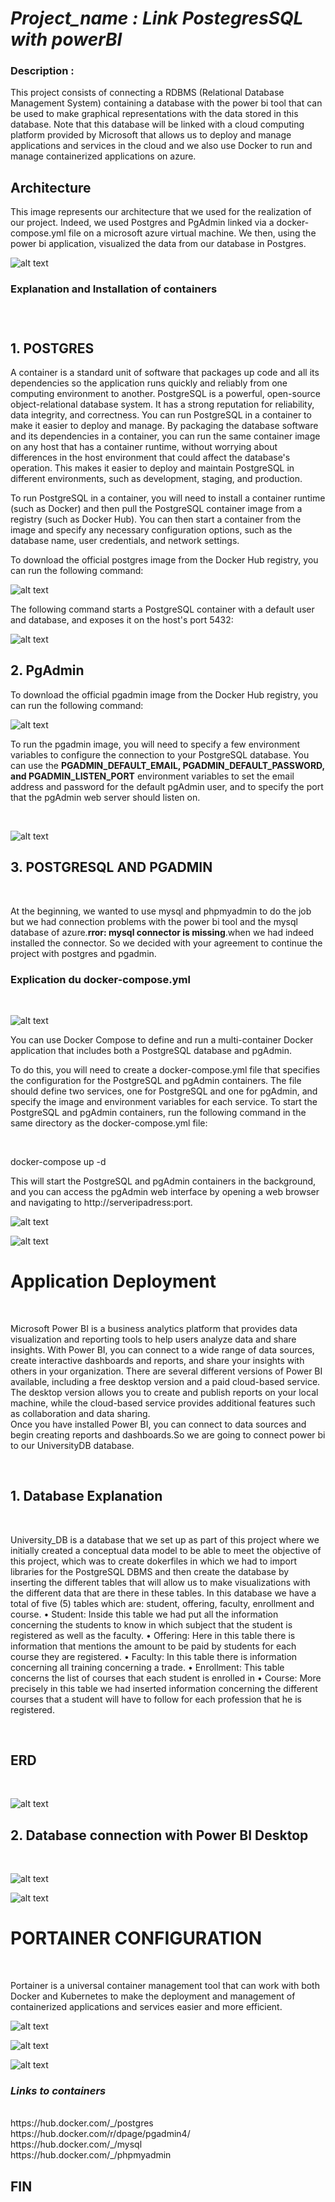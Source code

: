 <h1><b><i> Project_name : Link PostegresSQL with powerBI </i></b></h1>

<h3> Description : </h3>
<p>This project consists of connecting a RDBMS (Relational Database Management System) containing a database with the power bi tool that 
can be used to make graphical representations with the data stored in this database.
Note that this database will be linked with a cloud computing platform provided by Microsoft that allows us to deploy and manage
applications and services in the cloud and we also use Docker to run and manage containerized applications on azure.
</p>

<h2>Architecture</h2>


This image represents our architecture that we used for the realization of our project. Indeed, we used Postgres and PgAdmin linked via a docker-compose.yml file on a microsoft azure virtual machine. We then, using the power bi application, visualized the data from our database in Postgres.


![alt text](https://github.com/771999489/mysql-powerBI/blob/main/images/architechture%20du%20projet.JPG)


<h3>Explanation and Installation of containers<h3></br>

  <h2> 1. POSTGRES </h2>


<p>A container is a standard unit of software that packages up code and all its dependencies so the application runs quickly and reliably from one computing environment to another. PostgreSQL is a powerful, open-source object-relational database system. It has a strong reputation for reliability, data integrity, and correctness.
You can run PostgreSQL in a container to make it easier to deploy and manage. By packaging the database software and its dependencies in a container, you can run the same container image on any host that has a container runtime, without worrying about differences in the host environment that could affect the database's operation. This makes it easier to deploy and maintain PostgreSQL in different environments, such as development, staging, and production.</p>



<p>To run PostgreSQL in a container, you will need to install a container runtime (such as Docker) and then pull the PostgreSQL container image from a registry (such as Docker Hub). You can then start a container from the image and specify any necessary configuration options, such as the database name, user credentials, and network settings.</p>

To download the official postgres image from the Docker Hub registry, you can run the following command:

![alt text](https://github.com/771999489/mysql-powerBI/blob/main/images/pull%20postgres.JPG) </br>


The following command starts a PostgreSQL container with a default user and database, and exposes it on the host's port 5432:


![alt text](https://github.com/771999489/mysql-powerBI/blob/main/images/run%20postgres.JPG) </br>

<h2> 2. PgAdmin </h2>


To download the official pgadmin image from the Docker Hub registry, you can run the following command:</br>


![alt text](https://github.com/771999489/mysql-powerBI/blob/main/images/pull%20pgadmin.JPG) </br>

<p>To run the pgadmin image, you will need to specify a few environment variables to configure the connection to your PostgreSQL database. You can use the <b>PGADMIN_DEFAULT_EMAIL, PGADMIN_DEFAULT_PASSWORD, and PGADMIN_LISTEN_PORT</b> environment variables to set the email address and password for the default pgAdmin user, and to specify the port that the pgAdmin web server should listen on.</p> </br>

![alt text](https://github.com/771999489/mysql-powerBI/blob/main/images/run%20pgadmin.JPG) </br>

<h2> 3. POSTGRESQL AND PGADMIN </h2> </br>

<p>At the beginning, we wanted to use mysql and phpmyadmin to do the job but we had connection problems with the power bi tool and the mysql database of azure.<b>rror: mysql connector is missing</b>.when we had indeed installed the connector. So we decided with your agreement to continue the project with postgres and pgadmin.</p>


<h3>Explication du docker-compose.yml</h3></br>


![alt text](https://github.com/771999489/mysql-powerBI/blob/main/images/dcker-compose.JPG)


<p>You can use Docker Compose to define and run a multi-container Docker application that includes both a PostgreSQL database and pgAdmin.

To do this, you will need to create a docker-compose.yml file that specifies the configuration for the PostgreSQL and pgAdmin containers. The file should define two services, one for PostgreSQL and one for pgAdmin, and specify the image and environment variables for each service.
To start the PostgreSQL and pgAdmin containers, run the following command in the same directory as the docker-compose.yml file: </p></br>


docker-compose up -d


This will start the PostgreSQL and pgAdmin containers in the background, and you can access the pgAdmin web interface by opening a web browser and navigating to http://serveripadress:port. </br>


![alt text](https://github.com/771999489/mysql-powerBI/blob/main/images/interface%20pgadmin.JPG) </br>


![alt text](https://github.com/771999489/mysql-powerBI/blob/main/images/interface2%20pgadmin.JPG) </br>

<h1>Application Deployment</h1></br>

<p>Microsoft Power BI is a business analytics platform that provides data visualization and reporting tools to help users analyze data and share insights. With Power BI, you can connect to a wide range of data sources, create interactive dashboards and reports, and share your insights with others in your organization.
There are several different versions of Power BI available, including a free desktop version and a paid cloud-based service. The desktop version allows you to create and publish reports on your local machine, while the cloud-based service provides additional features such as collaboration and data sharing.</br>
Once you have installed Power BI, you can connect to data sources and begin creating reports and dashboards.So we are going to connect power bi to our UniversityDB database.</p></br>

<h2> 1. Database Explanation </h2></br>
<p> University_DB is a database that we set up as part of this project where we initially created a conceptual data model to be able to meet the objective of this project, which was to create dokerfiles in which we had to import libraries for the PostgreSQL DBMS and then create the database by inserting the different tables that will allow us to make visualizations with the different data that are there in these tables.
In this database we have a total of five (5) tables which are: student, offering, faculty, enrollment and course.
• Student: Inside this table we had put all the information concerning the students to know in which subject that the student is registered as well as the faculty.
• Offering: Here in this table there is information that mentions the amount to be paid by students for each course they are registered.
• Faculty: In this table there is information concerning all training concerning a trade.
• Enrollment: This table concerns the list of courses that each student is enrolled in
• Course: More precisely in this table we had inserted information concerning the different courses that a student will have to follow for each profession that he is registered.</p></br>

<h2> ERD </h2> </br>

![alt text](https://github.com/771999489/mysql-powerBI/blob/main/images/base%20de%20donn%C3%A9es.jpg) </br>

<h2> 2. Database connection with Power BI Desktop </h2> </br>

![alt text](https://github.com/771999489/mysql-powerBI/blob/main/images/connexion%20%C3%A0%20la%20base%20de%20donn%C3%A9e.JPG) </br>


![alt text](https://github.com/771999489/mysql-powerBI/blob/main/images/visualisation.JPG) </br>



<h1> PORTAINER CONFIGURATION </h1> </br>

<p> Portainer is a universal container management tool that can work with both Docker and Kubernetes to make the deployment and management of containerized applications and services easier and more efficient.  </p>

![alt text](https://github.com/771999489/mysql-powerBI/blob/main/images/visualisation.JPG) </br>


![alt text](https://github.com/771999489/mysql-powerBI/blob/main/images/visualisation.JPG) </br>


![alt text](https://github.com/771999489/mysql-powerBI/blob/main/images/visualisation.JPG) </br>



<h3><i>Links to containers</i></h3></br>
https://hub.docker.com/_/postgres </br>
https://hub.docker.com/r/dpage/pgadmin4/ </br>
https://hub.docker.com/_/mysql </br>
https://hub.docker.com/_/phpmyadmin </br>

<h2> FIN </h2>
